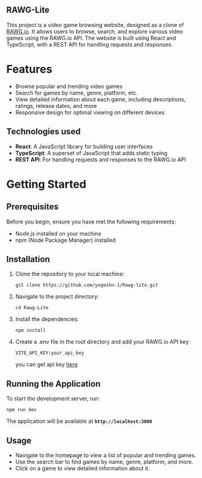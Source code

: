 ## RAWG-Lite

This project is a video game browsing website, designed as a clone of [RAWG.io](https://rawg.io/). It allows users to browse, search, and explore various video games using the RAWG.io API. The website is built using React and TypeScript, with a REST API for handling requests and responses.

# Features

- Browse popular and trending video games
- Search for games by name, genre, platform, etc.
- View detailed information about each game, including descriptions, ratings, release dates, and more
- Responsive design for optimal viewing on different devices

## Technologies used

- **React**: A JavaScript library for building user interfaces
- **TypeScript**: A superset of JavaScript that adds static typing
- **REST API**: For handling requests and responses to the RAWG.io API

# Getting Started

## Prerequisites

Before you begin, ensure you have met the following requirements:

- Node.js installed on your machine
- npm (Node Package Manager) installed

## Installation

1. Clone the repository to your local machine:
   ```shell
   git clone https://github.com/yogeshn-1/Rawg-lite.git
   ```
2. Navigate to the project directory:

   ```shell
   cd Rawg-Lite
   ```

3. Install the dependencies:

   ```shell
   npm install
   ```

4. Create a .env file in the root directory and add your RAWG.io API key:
   ```env
   VITE_API_KEY:your_api_key
   ```
   you can get api key [here](https://rawg.io/apidocs)

## Running the Application

To start the development server, run:

```shell
npm run dev
```

The application will be available at **`http://localhost:3000`**

## Usage

- Navigate to the homepage to view a list of popular and trending games.
- Use the search bar to find games by name, genre, platform, and more.
- Click on a game to view detailed information about it.
